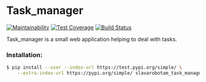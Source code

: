# Task_manager
[![Maintainability](https://api.codeclimate.com/v1/badges/7cae14c10d978305aa99/maintainability)](https://codeclimate.com/github/slavarobotam/python-project-lvl4/maintainability)  [![Test Coverage](https://api.codeclimate.com/v1/badges/7cae14c10d978305aa99/test_coverage)](https://codeclimate.com/github/slavarobotam/python-project-lvl4/test_coverage)  [![Build Status](https://travis-ci.org/slavarobotam/python-project-lvl4.svg?branch=master)](https://travis-ci.org/slavarobotam/python-project-lvl4)


Task_manager is a small web application helping to deal with tasks.

### Installation:

```sh
$ pip install --user --index-url https://test.pypi.org/simple/ \
    --extra-index-url https://pypi.org/simple/ slavarobotam_task_manager
```

